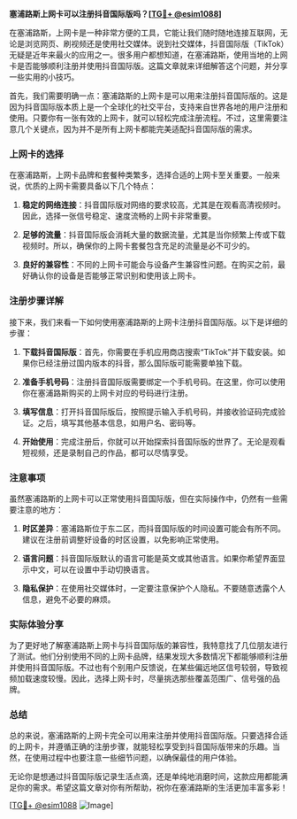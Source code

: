 **塞浦路斯上网卡可以注册抖音国际版吗？[[TG💪+ @esim1088](https://t.me/s/esim1088)]**

在塞浦路斯，上网卡是一种非常方便的工具，它能让我们随时随地连接互联网，无论是浏览网页、刷视频还是使用社交媒体。说到社交媒体，抖音国际版（TikTok）无疑是近年来最火的应用之一。很多用户都想知道，在塞浦路斯，使用当地的上网卡是否能够顺利注册并使用抖音国际版。这篇文章就来详细解答这个问题，并分享一些实用的小技巧。

首先，我们需要明确一点：塞浦路斯的上网卡是可以用来注册抖音国际版的。这是因为抖音国际版本质上是一个全球化的社交平台，支持来自世界各地的用户注册和使用。只要你有一张有效的上网卡，就可以轻松完成注册流程。不过，这里需要注意几个关键点，因为并不是所有上网卡都能完美适配抖音国际版的需求。

### 上网卡的选择

在塞浦路斯，上网卡品牌和套餐种类繁多，选择合适的上网卡至关重要。一般来说，优质的上网卡需要具备以下几个特点：

1. **稳定的网络连接**：抖音国际版对网络的要求较高，尤其是在观看高清视频时。因此，选择一张信号稳定、速度流畅的上网卡非常重要。
   
2. **足够的流量**：抖音国际版会消耗大量的数据流量，尤其是当你频繁上传或下载视频时。所以，确保你的上网卡套餐包含充足的流量是必不可少的。

3. **良好的兼容性**：不同的上网卡可能会与设备产生兼容性问题。在购买之前，最好确认你的设备是否能够正常识别和使用该上网卡。

### 注册步骤详解

接下来，我们来看一下如何使用塞浦路斯的上网卡注册抖音国际版。以下是详细的步骤：

1. **下载抖音国际版**：首先，你需要在手机应用商店搜索“TikTok”并下载安装。如果你已经注册过国内版本的抖音，那么国际版可能需要单独下载。

2. **准备手机号码**：注册抖音国际版需要绑定一个手机号码。在这里，你可以使用你在塞浦路斯购买的上网卡对应的号码进行注册。

3. **填写信息**：打开抖音国际版后，按照提示输入手机号码，并接收验证码完成验证。之后，填写其他基本信息，如用户名、密码等。

4. **开始使用**：完成注册后，你就可以开始探索抖音国际版的世界了。无论是观看短视频，还是录制自己的作品，都可以尽情享受。

### 注意事项

虽然塞浦路斯的上网卡可以正常使用抖音国际版，但在实际操作中，仍然有一些需要注意的地方：

1. **时区差异**：塞浦路斯位于东二区，而抖音国际版的时间设置可能会有所不同。建议在注册前调整好设备的时区设置，以免影响正常使用。

2. **语言问题**：抖音国际版默认的语言可能是英文或其他语言。如果你希望界面显示中文，可以在设置中手动切换语言。

3. **隐私保护**：在使用社交媒体时，一定要注意保护个人隐私。不要随意透露个人信息，避免不必要的麻烦。

### 实际体验分享

为了更好地了解塞浦路斯上网卡与抖音国际版的兼容性，我特意找了几位朋友进行了测试。他们分别使用不同的上网卡品牌，结果发现大多数情况下都能够顺利注册并使用抖音国际版。不过也有个别用户反馈说，在某些偏远地区信号较弱，导致视频加载速度较慢。因此，选择上网卡时，尽量挑选那些覆盖范围广、信号强的品牌。

### 总结

总的来说，塞浦路斯的上网卡完全可以用来注册并使用抖音国际版。只要选择合适的上网卡，并遵循正确的注册步骤，就能轻松享受到抖音国际版带来的乐趣。当然，在使用过程中也要注意一些细节问题，以确保最佳的用户体验。

无论你是想通过抖音国际版记录生活点滴，还是单纯地消磨时间，这款应用都能满足你的需求。希望这篇文章对你有所帮助，祝你在塞浦路斯的生活更加丰富多彩！

[[TG💪+ @esim1088](https://t.me/s/esim1088) ![Image](https://i.postimg.cc/4NQfJmqS/Snipaste-2025-05-13-00-14-12.png)]